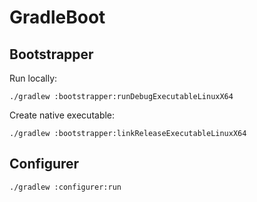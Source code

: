 # GradleBoot

## Bootstrapper

Run locally:
```
./gradlew :bootstrapper:runDebugExecutableLinuxX64
```

Create native executable:
```
./gradlew :bootstrapper:linkReleaseExecutableLinuxX64
```

## Configurer

```
./gradlew :configurer:run
```
